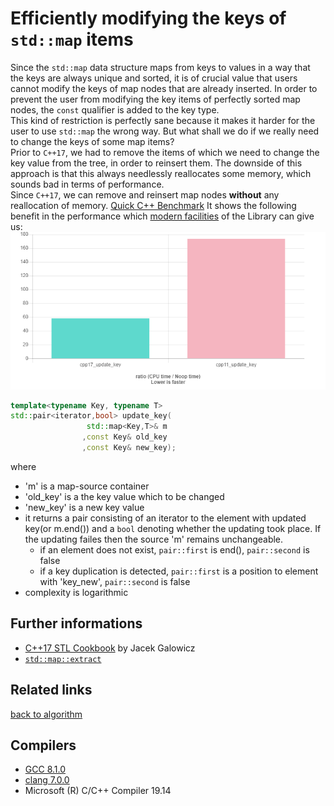 # Efficiently modifying the keys of `std::map` items
Since the `std::map` data structure maps from keys to values in a way that the keys are always unique and sorted,
it is of crucial value that users cannot modify the keys of map nodes that are already inserted.
In order to prevent the user from modifying the key items of perfectly sorted map nodes, the `const` qualifier is added to the key type.  
This kind of restriction is perfectly sane because it makes it harder for the user to use `std::map` the wrong way.
But what shall we do if we really need to change the keys of some map items?  
Prior to `C++17`, we had to remove the items of which we need to change the key value from the tree, in order to reinsert them.
The downside of this approach is that this always needlessly reallocates some memory, which sounds bad in terms of performance.  
Since `C++17`, we can remove and reinsert map nodes __without__ any reallocation of memory.
[Quick C++ Benchmark](http://quick-bench.com/BPG02nX9ZuvENMWye0pevx9gKlQ) It shows the following benefit in the performance which [modern facilities](https://en.cppreference.com/w/cpp/container/map/extract) of the Library can give us: 
![result](./performance.png)

```cpp
template<typename Key, typename T>
std::pair<iterator,bool> update_key(
                 std::map<Key,T>& m 
                ,const Key& old_key
                ,const Key& new_key);
```

where
* 'm' is a map-source container
* 'old_key' is a the key value which to be changed
* 'new_key' is a new key value
* it returns a pair consisting of an iterator to the element with updated key(or m.end()) and a `bool` denoting whether the updating took place. If the updating failes then the source 'm' remains unchangeable.
    - if an element does not exist, `pair::first` is end(), `pair::second` is false
    - if a key duplication is detected, `pair::first` is a position to element with 'key_new', `pair::second` is false
* complexity is logarithmic

## Further informations
* [C++17 STL Cookbook](https://books.google.com.ua/books?id=-nc5DwAAQBAJ&pg=PA63&lpg=PA63&dq=Efficiently+modifying+the+keys+of+%60std::map%60+items+%D0%A1%2B%2B&source=bl&ots=hQCR5jWEWv&sig=ACfU3U2tyvpxJTVTQvbaWUnBWW6PmTQOjA&hl=en&sa=X&ved=2ahUKEwjq9fe_jazgAhXzCTQIHekiDjsQ6AEwAXoECAMQAQ#v=onepage&q&f=false) by Jacek Galowicz
* [`std::map::extract`](https://en.cppreference.com/w/cpp/container/map/extract)

## Related links
[back to algorithm](../)

## Compilers
* [GCC 8.1.0](https://wandbox.org/)
* [clang 7.0.0](https://wandbox.org/)
* Microsoft (R) C/C++ Compiler 19.14 
